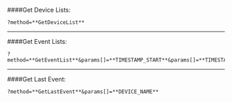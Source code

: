 ####Get Device Lists:
```
?method=**GetDeviceList**
```
---
####Get Event Lists:
```
?method=**GetEventList**&params[]=**TIMESTAMP_START**&params[]=**TIMESTAMP_END**&params[]=**LIMIT**&params[]=**DEVICE_NAME**
```
---
####Get Last Event:
```
​?method=**GetLastEvent**&params[]=**DEVICE_NAME**
```